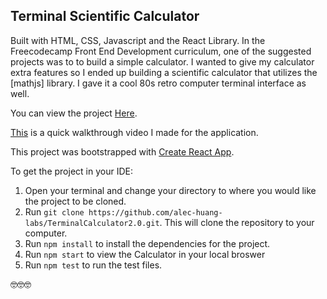 ## Terminal Scientific Calculator

Built with HTML, CSS, Javascript and the React Library. In the Freecodecamp Front End Development curriculum, one of the suggested projects was to to build a simple calculator. I wanted to give my calculator extra features so I ended up building a scientific calculator that utilizes the [mathjs] library. I gave it a cool 80s retro computer terminal interface as well. 

You can view the project [Here](https://alec-huang-labs.github.io/TerminalCalculator2.0/).

[This](https://drive.google.com/file/d/19WdfPLXQY7G-XYjm_jyVTeGN9FolCXET/view?pli=1) is a quick walkthrough video I made for the application.

This project was bootstrapped with [Create React App](https://github.com/facebook/create-react-app).

To get the project in your IDE:
1. Open your terminal and change your directory to where you would like the project to be cloned.
2. Run `git clone https://github.com/alec-huang-labs/TerminalCalculator2.0.git`. This will clone the repository to your computer. 
3. Run `npm install` to install the dependencies for the project.
4. Run `npm start` to view the Calculator in your local broswer
5. Run `npm test` to run the test files. 

🤓🤓🤓
